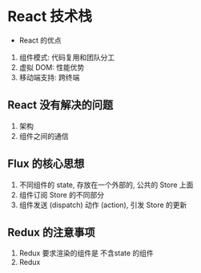 # React 技术栈

* React 的优点
1. 组件模式: 代码复用和团队分工
2. 虚拟 DOM: 性能优势
3. 移动端支持: 跨终端

## React 没有解决的问题

1. 架构
2. 组件之间的通信

## Flux 的核心思想

1. 不同组件的 state, 存放在一个外部的, 公共的 Store 上面
2. 组件订阅 Store 的不同部分
3. 组件发送 (dispatch) 动作 (action), 引发 Store 的更新

## Redux 的注意事项

1. Redux 要求渲染的组件是 不含state 的组件
2. Redux 